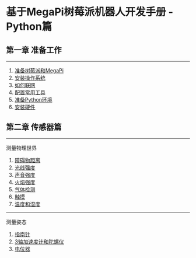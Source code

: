 # 基于MegaPi树莓派机器人开发手册 - Python篇

## 第一章 准备工作
---
1. [准备树莓派和MegaPi](prepare.md)
2. [安装操作系统](install_system.md)
3. [如何联网](how_to_connect_the_internet.md)
4. [配置常用工具](configuration_for_rpi.md)
5. [准备Python环境](ready_for_python.md)
6. [安装硬件](prepare_for_hardware.md)

## 第二章 传感器篇
----
测量物理世界
1. [障碍物距离](ultrasonic_sensor.md)
2. [光线强度](light_sensor.md)
3. [声音强度](sound_sensor.md)
4. [火焰强度](flame_sensor.md)
5. [气体检测](gas_sensor.md)
6. [触摸](touch_sensor.md)
7. [温度和湿度](temperature.md)

----
测量姿态
1. [指南针](compass.md)
2. [3轴加速度计和陀螺仪](gyro.md)
3. [电位器](potentiometer.md)